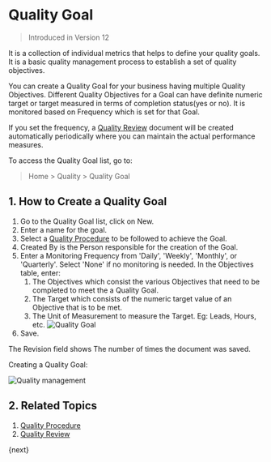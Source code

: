 <!-- add-breadcrumbs -->
# Quality Goal

> Introduced in Version 12

It is a collection of individual metrics that helps to define your quality goals. It is a basic quality management process to establish a set of quality objectives.

You can create a Quality Goal for your business having multiple Quality Objectives. Different Quality Objectives for a Goal can have definite numeric target or target measured in terms of completion status(yes or no). It is monitored based on Frequency which is set for that Goal.

If you set the frequency, a [Quality Review](/docs/user/manual/en/quality-management/quality_review) document will be created automatically periodically where you can maintain the actual performance measures.

To access the Quality Goal list, go to:

> Home > Quality > Quality Goal

## 1. How to Create a Quality Goal

1. Go to the Quality Goal list, click on New.
1. Enter a name for the goal.
1. Select a [Quality Procedure](/docs/user/manual/en/quality-management/quality_procedure) to be followed to achieve the Goal.
1. Created By is the Person responsible for the creation of the Goal.
1. Enter a Monitoring Frequency from 'Daily', 'Weekly', 'Monthly', or 'Quarterly'. Select 'None' if no monitoring is needed.
In the Objectives table, enter:
    1. The Objectives which consist the various Objectives that need to be completed to meet the a Quality Goal.
    1. The Target which consists of the numeric target value of an Objective that is to be met.
    1. The Unit of Measurement to measure the Target. Eg: Leads, Hours, etc.
    ![Quality Goal](/docs/assets/img/quality-management/quality-goal.png)
1. Save.

The Revision field shows The number of times the document was saved.

Creating a Quality Goal:

<img class="screenshot" alt="Quality management" src="{{docs_base_url}}/v12/assets/img/quality-management/creating-quality-goal.gif">

## 2. Related Topics

1. [Quality Procedure](/docs/user/manual/en/quality-management/quality_procedure)
1. [Quality Review](/docs/user/manual/en/quality-management/quality_review)

{next}
